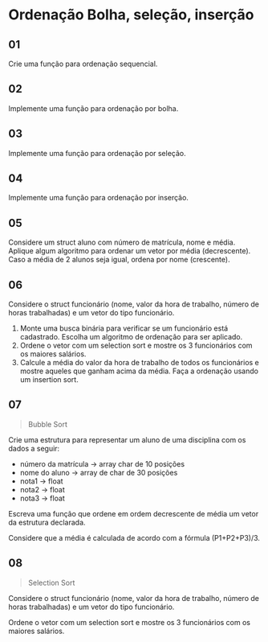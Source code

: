 # Ordenação Bolha, seleção, inserção

## 01

Crie uma função para ordenação sequencial.

## 02

Implemente uma função para ordenação por bolha. 

## 03

Implemente uma função para ordenação por seleção.

## 04

Implemente uma função para ordenação por inserção.

## 05

Considere um struct aluno com número de matrícula, nome e média. Aplique algum algoritmo para ordenar um vetor por média (decrescente). Caso a média de 2 alunos seja igual, ordena por nome (crescente).

## 06

Considere o struct funcionário (nome, valor da hora de trabalho, número de horas trabalhadas) e um vetor do tipo funcionário.

1. Monte uma busca binária para verificar se um funcionário está cadastrado. Escolha um algoritmo de ordenação para ser aplicado.
1. Ordene o vetor com um selection sort e mostre os 3 funcionários com os maiores salários.
1. Calcule a média do valor da hora de trabalho de todos os funcionários e mostre aqueles que ganham acima da média. Faça a ordenação usando um insertion sort.

## 07

> Bubble Sort

Crie uma estrutura para representar um aluno de uma disciplina com os dados a seguir:

- número da matrícula → array char de 10 posições
- nome do aluno → array de char de 30 posições
- nota1 → float
- nota2 → float
- nota3 → float

Escreva uma função que ordene em ordem decrescente de média um vetor da estrutura declarada.

Considere que a média é calculada de acordo com a fórmula (P1+P2+P3)/3.

## 08

> Selection Sort

Considere o struct funcionário (nome, valor da hora de trabalho, número de horas trabalhadas) e um vetor do tipo funcionário.

Ordene o vetor com um selection sort e mostre os 3 funcionários com os maiores salários.

